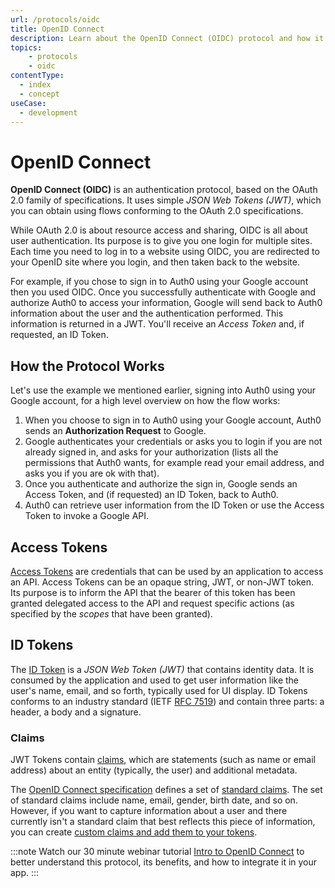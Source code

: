```yaml
---
url: /protocols/oidc
title: OpenID Connect
description: Learn about the OpenID Connect (OIDC) protocol and how it works
topics:
    - protocols
    - oidc
contentType:
  - index
  - concept
useCase:
  - development
---
```

# OpenID Connect

**OpenID Connect (OIDC)** is an authentication protocol, based on the OAuth 2.0 family of specifications. It uses simple <dfn data-key="json-web-token">JSON Web Tokens (JWT)</dfn>, which you can obtain using flows conforming to the OAuth 2.0 specifications.

While OAuth 2.0 is about resource access and sharing, OIDC is all about user authentication. Its purpose is to give you one login for multiple sites. Each time you need to log in to a website using OIDC, you are redirected to your OpenID site where you login, and then taken back to the website.

For example, if you chose to sign in to Auth0 using your Google account then you used OIDC. Once you successfully authenticate with Google and authorize Auth0 to access your information, Google will send back to Auth0 information about the user and the authentication performed. This information is returned in a JWT. You'll receive an <dfn data-key="access-token">Access Token</dfn> and, if requested, an ID Token.

## How the Protocol Works

Let's use the example we mentioned earlier, signing into Auth0 using your Google account, for a high level overview on how the flow works:

1. When you choose to sign in to Auth0 using your Google account, Auth0 sends an **Authorization Request** to Google.
1. Google authenticates your credentials or asks you to login if you are not already signed in, and asks for your authorization (lists all the permissions that Auth0 wants, for example read your email address, and asks you if you are ok with that).
1. Once you authenticate and authorize the sign in, Google sends an Access Token, and (if requested) an ID Token, back to Auth0.
1. Auth0 can retrieve user information from the ID Token or use the Access Token to invoke a Google API.

## Access Tokens

[Access Tokens](/tokens/overview-access-tokens) are credentials that can be used by an application to access an API. Access Tokens can be an opaque string, JWT, or non-JWT token. Its purpose is to inform the API that the bearer of this token has been granted delegated access to the API and request specific actions (as specified by the <dfn data-key="scope">scopes</dfn> that have been granted).

## ID Tokens

The [ID Token](/tokens/id_token) is a <dfn data-key="json-web-token">JSON Web Token (JWT)</dfn> that contains identity data. It is consumed by the application and used to get user information like the user's name, email, and so forth, typically used for UI display. ID Tokens conforms to an industry standard (IETF [RFC 7519](https://tools.ietf.org/html/rfc7519)) and contain three parts: a header, a body and a signature.

### Claims

JWT Tokens contain [claims](/jwt#payload), which are statements (such as name or email address) about an entity (typically, the user) and additional metadata.

The [OpenID Connect specification](https://openid.net/specs/openid-connect-core-1_0.html) defines a set of [standard claims](https://openid.net/specs/openid-connect-core-1_0.html#StandardClaims). The set of standard claims include name, email, gender, birth date, and so on. However, if you want to capture information about a user and there currently isn't a standard claim that best reflects this piece of information, you can create [custom claims and add them to your tokens](/scopes/current/sample-use-cases#add-custom-claims-to-a-token).

:::note
Watch our 30 minute webinar tutorial [Intro to OpenID Connect](https://auth0.com/resources/webinars/intro-openid-connect) to better understand this protocol, its benefits, and how to integrate it in your app.
:::
